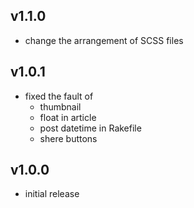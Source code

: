 ## v1.1.0
- change the arrangement of SCSS files

## v1.0.1
- fixed the fault of
    - thumbnail
    - float in article
    - post datetime in Rakefile
    - shere buttons

## v1.0.0
- initial release
